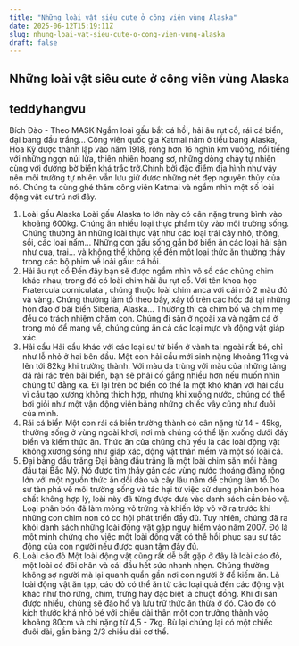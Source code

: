 ```yaml
---
title: "Những loài vật siêu cute ở công viên vùng Alaska"
date: 2025-06-12T15:19:11Z
slug: nhung-loai-vat-sieu-cute-o-cong-vien-vung-alaska
draft: false
---
```


## Những loài vật siêu cute ở công viên vùng Alaska

## teddyhangvu

Bích Đào - Theo MASK
Ngắm loài gấu bắt cá hồi, hải âu rụt cổ, rái cá biển, đại bàng đầu trắng...
Công viên quốc gia Katmai nằm ở tiểu bang Alaska, Hoa Kỳ được thành lập vào năm 1918, rộng hơn 16 nghìn km vuông, nổi tiếng với những ngọn núi lửa, thiên nhiên hoang sơ, những dòng chảy tự nhiên cùng với đường bờ biển khá trắc trở.Chính bởi đặc điểm địa hình như vậy nên môi trường tự nhiên vẫn lưu giữ được những nét đẹp nguyên thủy của nó. Chúng ta cùng ghé thăm công viên Katmai và ngắm nhìn một số loài động vật cư trú nơi đây.
1. Loài gấu Alaska
 Loài gấu Alaska to lớn này có cân nặng trung bình vào khoảng 600kg. Chúng ăn nhiều loại thực phẩm tùy vào môi trường sống. Chúng thường ăn những loài thực vật như các loại trái cây nhỏ, thông, sồi, các loại nấm… Những con gấu sống gần bờ biển ăn các loại hải sản như cua, trai… và không thể không kể đến một loại thức ăn thường thấy trong các bộ phim về loài gấu: cá hồi. 
2. Hải âu rụt cổ
Đến đây bạn sẽ được ngắm nhìn vô số các chủng chim khác nhau, trong đó có loài chim hải âu rụt cổ. Với tên khoa học Fratercula corniculata , chúng thuộc loài chim anca với cái mỏ 2 màu đỏ và vàng. Chúng thường làm tổ theo bầy, xây tổ trên các hốc đá tại những hòn đảo ở bãi biển Siberia, Alaska... Thường thì cả chim bố và chim mẹ đều có trách nhiệm chăm con. Chúng đi săn ở ngoài xa và ngậm cá ở trong mỏ để mang về, chúng cũng ăn cả các loại mực và động vật giáp xác.
3. Hải cẩu
Hải cẩu khác với các loại sư tử biển ở vành tai ngoài rất bé, chỉ như lỗ nhỏ ở hai bên đầu. Một con hải cẩu mới sinh nặng khoảng 11kg và lên tới 82kg khi trưởng thành. Với màu da trùng với màu của những tảng đá rải rác trên bãi biển, bạn sẽ phải cố gắng nhiều hơn nếu muốn nhìn chúng từ đằng xa. Đi lại trên bờ biển có thể là một khó khăn với hải cẩu vì cấu tạo xương không thích hợp, nhưng khi xuống nước, chúng có thể bơi giỏi như một vận động viên bằng những chiếc vây cũng như đuôi của mình.
4. Rái cá biển
 Một con rái cá biển trường thành có cân nặng từ 14 - 45kg, thường sống ở vùng ngoài khơi, nơi mà chúng có thể lặn xuống dưới đáy biển và kiếm thức ăn. Thức ăn của chúng chủ yếu là các loài động vật không xương sống như giáp xác, động vật thân mềm và một số loài cá.
5. Đại bàng đầu trắng
Đại bàng đầu trắng là một loài chim săn mồi hàng đầu tại Bắc Mỹ. Nó được tìm thấy gần các vùng nước thoáng đãng rộng lớn với một nguồn thức ăn dồi dào và cây lâu năm để chúng làm tổ.Do sự tàn phá về môi trường sống và tác hại từ việc sử dụng phân bón hóa chất không hợp lý, loài này đã từng được đưa vào danh sách cần bảo vệ. Loại phân bón đã làm mỏng vỏ trứng và khiến lớp vỏ vỡ ra trước khi những con chim non có cơ hội phát triển đầy đủ. 
Tuy nhiên, chúng đã ra khỏi danh sách những loài động vật gặp nguy hiểm vào năm 2007. Đó là một minh chứng cho việc một loài động vật có thể hồi phục sau sự tác động của con người nếu được quan tâm đầy đủ.
6. Loài cáo đỏ 
Một loài động vật cũng rất dễ bắt gặp ở đây là loài cáo đỏ, một loài có đôi chân và cái đầu hết sức nhanh nhẹn. Chúng thường không sợ người mà lại quanh quẩn gần nơi con người ở để kiếm ăn.
Là loài động vật ăn tạp, cáo đỏ có thể ăn từ các loại quả đến các động vật khác như thỏ rừng, chim, trứng hay đặc biệt là chuột đồng. Khi đi săn được nhiều, chúng sẽ đào hố và lưu trữ thức ăn thừa ở đó. Cáo đỏ có kích thước khá nhỏ bé với chiều dài thân một con trưởng thành vào khoảng 80cm và chỉ nặng từ 4,5 - 7kg. Bù lại chúng lại có một chiếc đuôi dài, gần bằng 2/3 chiều dài cơ thể.